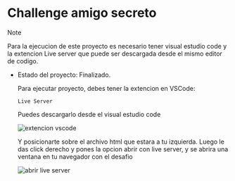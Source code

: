 <h1> Challenge amigo secreto </h1>

> [!NOTE]
> Para la ejecucion de este proyecto es necesario tener visual estudio code y la extencion Live server que puede ser descargada desde el mismo editor de codigo.

- Estado del proyecto: Finalizado.

  Para ejecutar proyecto, debes tener la extencion en VSCode:

  ``` Live Server ```

  Puedes descargarlo desde el visual estudio code

  ![extencion vscode](https://github.com/user-attachments/assets/a8310fd8-b7ab-4e3c-b5b5-1888d15973a8)

  Y posicionarte sobre el archivo html que estara a tu izquierda.
  Luego le das click derecho y pones la opcion abrir con live server,
  y se abrira una ventana en tu navegador con el desafio 

  ![abrir live server](https://github.com/user-attachments/assets/c22f9e03-8ba8-4c7c-97dc-b6c23f6fbef4)

  
